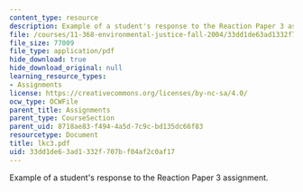 ```yaml
---
content_type: resource
description: Example of a student's response to the Reaction Paper 3 assignment.
file: /courses/11-368-environmental-justice-fall-2004/33dd1de63ad1332f707bf04af2c0af17_lkc3.pdf
file_size: 77009
file_type: application/pdf
hide_download: true
hide_download_original: null
learning_resource_types:
- Assignments
license: https://creativecommons.org/licenses/by-nc-sa/4.0/
ocw_type: OCWFile
parent_title: Assignments
parent_type: CourseSection
parent_uid: 8718ae83-f494-4a5d-7c9c-bd135dc66f83
resourcetype: Document
title: lkc3.pdf
uid: 33dd1de6-3ad1-332f-707b-f04af2c0af17
---
```

Example of a student's response to the Reaction Paper 3 assignment.